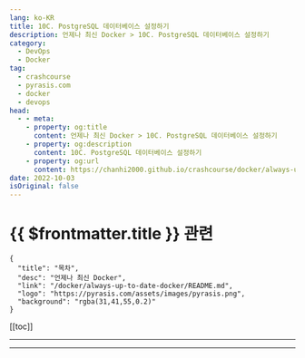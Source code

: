 ```yaml
---
lang: ko-KR
title: 10C. PostgreSQL 데이터베이스 설정하기
description: 언제나 최신 Docker > 10C. PostgreSQL 데이터베이스 설정하기
category: 
  - DevOps
  - Docker
tag: 
  - crashcourse
  - pyrasis.com
  - docker
  - devops
head:
  - - meta:
    - property: og:title
      content: 언제나 최신 Docker > 10C. PostgreSQL 데이터베이스 설정하기
    - property: og:description
      content: 10C. PostgreSQL 데이터베이스 설정하기
    - property: og:url
      content: https://chanhi2000.github.io/crashcourse/docker/always-up-to-date-docker/10C.html
date: 2022-10-03
isOriginal: false
---
```


# {{ $frontmatter.title }} 관련

```component VPCard
{
  "title": "목차",
  "desc": "언제나 최신 Docker",
  "link": "/docker/always-up-to-date-docker/README.md",
  "logo": "https://pyrasis.com/assets/images/pyrasis.png",
  "background": "rgba(31,41,55,0.2)"
}
```

[[toc]]

---

<SiteInfo
  name="10장 - 3. PostgreSQL 데이터베이스 설정하기"
  desc="언제나 최신 Docker"
  url="https://pyrasis.com/jHLsAlwaysUpToDateDocker/Unit10/03"
  logo="https://pyrasis.com/assets/images/pyrasis.png"
  preview="https://pyrasis.com/assets/images/jHLsAlwaysUpToDateDocker/Unit10/1.png"/>

<!-- TODO: 작성 -->

---

<TagLinks />